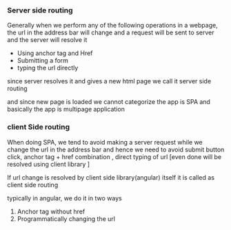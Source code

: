 ### Server side routing

Generally when we perform any of the following operations in a webpage, the 
url in the address bar will change and a request will be sent to server
and the server will resolve it

* Using anchor tag and Href
* Submitting a form
* typing the url directly

since server resolves it and gives a new html page we call it server side
routing

and since new page is loaded we cannot categorize the app is SPA and basically
the app is multipage application

### client Side routing

When doing SPA, we tend to avoid making a server request
while we change the url in the address bar and hence
we need to avoid submit button click, anchor tag + href combination
, direct typing of url [even done will be resolved using client library ]

If url change is resolved by client side library(angular) itself it
is called as client side routing

typically in angular, we do it in two ways

1. Anchor tag without href
2. Programmatically changing the url

